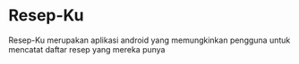 # Resep-Ku
Resep-Ku merupakan aplikasi android yang memungkinkan pengguna untuk mencatat daftar resep yang mereka punya
